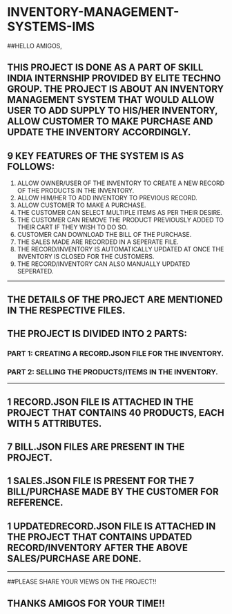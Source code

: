 # INVENTORY-MANAGEMENT-SYSTEMS-IMS
##HELLO AMIGOS, 

THIS PROJECT IS DONE AS A PART OF SKILL INDIA INTERNSHIP PROVIDED BY ELITE TECHNO GROUP. 
THE PROJECT IS ABOUT AN INVENTORY MANAGEMENT SYSTEM THAT WOULD ALLOW USER TO ADD SUPPLY TO HIS/HER INVENTORY, 
ALLOW CUSTOMER TO MAKE PURCHASE AND UPDATE THE INVENTORY ACCORDINGLY.
---
## 9 KEY FEATURES OF THE SYSTEM IS AS FOLLOWS:

1) ALLOW OWNER/USER OF THE INVENTORY TO CREATE A NEW RECORD OF THE PRODUCTS IN THE INVENTORY.
2) ALLOW HIM/HER TO ADD INVENTORY TO PREVIOUS RECORD.
3) ALLOW CUSTOMER TO MAKE A PURCHASE.
4) THE CUSTOMER CAN SELECT MULTIPLE ITEMS AS PER THEIR DESIRE.
5) THE CUSTOMER CAN REMOVE THE PRODUCT PREVIOUSLY ADDED TO THEIR CART IF THEY WISH TO DO SO.
6) CUSTOMER CAN DOWNLOAD THE BILL OF THE PURCHASE.
7) THE SALES MADE ARE RECORDED IN A SEPERATE FILE.
8) THE RECORD/INVENTORY IS AUTOMATICALLY UPDATED AT ONCE THE INVENTORY IS CLOSED FOR THE CUSTOMERS.
9) THE RECORD/INVENTORY CAN ALSO MANUALLY UPDATED SEPERATED.
---
## THE DETAILS OF THE PROJECT ARE MENTIONED IN THE RESPECTIVE FILES.
## THE PROJECT IS DIVIDED INTO 2 PARTS:
### PART 1: CREATING A RECORD.JSON FILE FOR THE INVENTORY.
### PART 2: SELLING THE PRODUCTS/ITEMS IN THE INVENTORY.

---

## 1 RECORD.JSON FILE IS ATTACHED IN THE PROJECT THAT CONTAINS 40 PRODUCTS, EACH WITH 5 ATTRIBUTES.
## 7 BILL.JSON FILES ARE PRESENT IN THE PROJECT.
## 1 SALES.JSON FILE IS PRESENT FOR THE 7 BILL/PURCHASE MADE BY THE CUSTOMER FOR REFERENCE. 
## 1 UPDATEDRECORD.JSON FILE IS ATTACHED IN THE PROJECT THAT CONTAINS UPDATED RECORD/INVENTORY AFTER THE ABOVE SALES/PURCHASE ARE DONE.

---

##PLEASE SHARE YOUR VIEWS ON THE PROJECT!!

## THANKS AMIGOS FOR YOUR TIME!!
